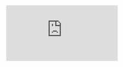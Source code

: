 ![Alt text](https://github.com/woojinjuhn/StockPricePrediction/files/15018418/Poster_Woojin_final_Oct42022.pptx.pptx.pdf)
